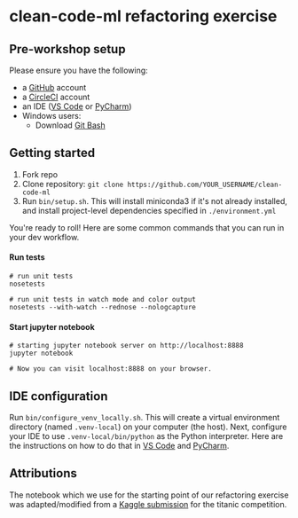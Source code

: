 # clean-code-ml refactoring exercise

## Pre-workshop setup

Please ensure you have the following:
- a [GitHub](https://github.com/) account
- a [CircleCI](https://circleci.com) account
- an IDE ([VS Code](https://code.visualstudio.com/Download) or [PyCharm](https://www.jetbrains.com/pycharm/download/))
- Windows users:
    - Download [Git Bash](https://gitforwindows.org/)

## Getting started

1. Fork repo
1. Clone repository: `git clone https://github.com/YOUR_USERNAME/clean-code-ml`
1. Run `bin/setup.sh`. This will install miniconda3 if it's not already installed, and install project-level dependencies specified in `./environment.yml`

You're ready to roll! Here are some common commands that you can run in your dev workflow.

#### Run tests

```shell
# run unit tests
nosetests

# run unit tests in watch mode and color output
nosetests --with-watch --rednose --nologcapture
```

#### Start jupyter notebook

```shell
# starting jupyter notebook server on http://localhost:8888
jupyter notebook

# Now you can visit localhost:8888 on your browser.
```

## IDE configuration

Run `bin/configure_venv_locally.sh`. This will create a virtual environment directory (named `.venv-local`) on your computer (the host). Next, configure your IDE to use `.venv-local/bin/python` as the Python interpreter. Here are the instructions on how to do that in [VS Code](https://code.visualstudio.com/docs/python/environments) and [PyCharm](https://www.jetbrains.com/help/pycharm/configuring-python-interpreter.html).


## Attributions

The notebook which we use for the starting point of our refactoring exercise was adapted/modified from a [Kaggle submission](https://www.kaggle.com/bhaveshsk/getting-started-with-titanic-dataset/data) for the titanic competition. 